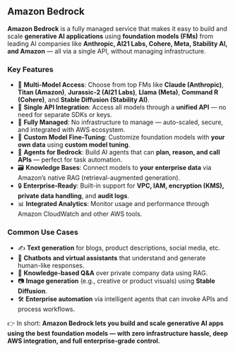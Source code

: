## Amazon Bedrock

**Amazon Bedrock** is a fully managed service that makes it easy to build and scale **generative AI applications** using **foundation models (FMs)** from leading AI companies like **Anthropic, AI21 Labs, Cohere, Meta, Stability AI, and Amazon** — all via a single API, without managing infrastructure.

### Key Features

* 🧠 **Multi-Model Access**: Choose from top FMs like **Claude (Anthropic)**, **Titan (Amazon)**, **Jurassic-2 (AI21 Labs)**, **Llama (Meta)**, **Command R (Cohere)**, and **Stable Diffusion (Stability AI)**.
* 🔌 **Single API Integration**: Access all models through a **unified API** — no need for separate SDKs or keys.
* 🧱 **Fully Managed**: No infrastructure to manage — auto-scaled, secure, and integrated with AWS ecosystem.
* 🧩 **Custom Model Fine-Tuning**: Customize foundation models with **your own data** using **custom model tuning**.
* 🧪 **Agents for Bedrock**: Build AI agents that can **plan, reason, and call APIs** — perfect for task automation.
* 🗃️ **Knowledge Bases**: Connect models to **your enterprise data** via Amazon’s native RAG (retrieval-augmented generation).
* 🔒 **Enterprise-Ready**: Built-in support for **VPC, IAM, encryption (KMS), private data handling**, and **audit logs**.
* 📊 **Integrated Analytics**: Monitor usage and performance through Amazon CloudWatch and other AWS tools.

### Common Use Cases

* ✍️ **Text generation** for blogs, product descriptions, social media, etc.
* 🤖 **Chatbots and virtual assistants** that understand and generate human-like responses.
* 🧠 **Knowledge-based Q\&A** over private company data using RAG.
* 📷 **Image generation** (e.g., creative or product visuals) using **Stable Diffusion**.
* 🛠️ **Enterprise automation** via intelligent agents that can invoke APIs and process workflows.

👉 In short: **Amazon Bedrock lets you build and scale generative AI apps using the best foundation models — with zero infrastructure hassle, deep AWS integration, and full enterprise-grade control.**

